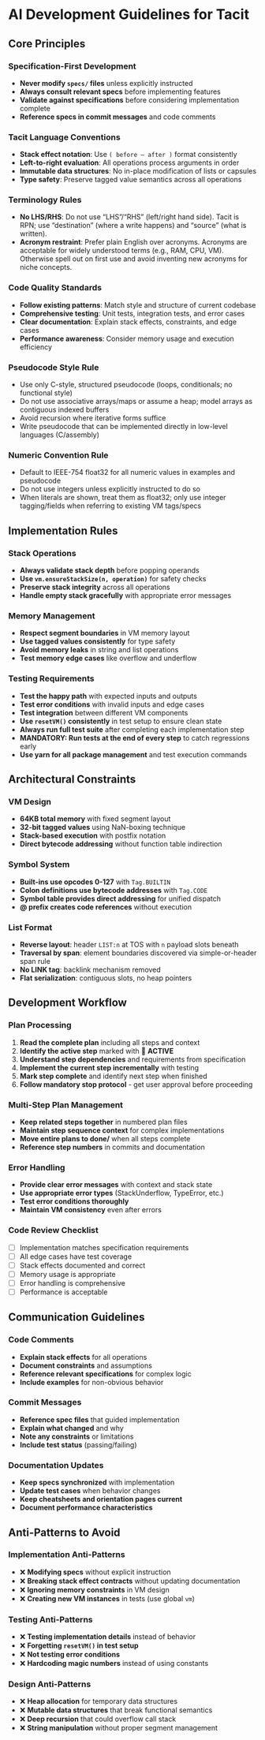 # AI Development Guidelines for Tacit

## Core Principles

### Specification-First Development

- **Never modify `specs/` files** unless explicitly instructed
- **Always consult relevant specs** before implementing features
- **Validate against specifications** before considering implementation complete
- **Reference specs in commit messages** and code comments

### Tacit Language Conventions

- **Stack effect notation**: Use `( before — after )` format consistently
- **Left-to-right evaluation**: All operations process arguments in order
- **Immutable data structures**: No in-place modification of lists or capsules
- **Type safety**: Preserve tagged value semantics across all operations

### Terminology Rules

- **No LHS/RHS**: Do not use “LHS”/“RHS” (left/right hand side). Tacit is RPN; use “destination” (where a write happens) and “source” (what is written).
- **Acronym restraint**: Prefer plain English over acronyms. Acronyms are acceptable for widely understood terms (e.g., RAM, CPU, VM). Otherwise spell out on first use and avoid inventing new acronyms for niche concepts.

### Code Quality Standards

- **Follow existing patterns**: Match style and structure of current codebase
- **Comprehensive testing**: Unit tests, integration tests, and error cases
- **Clear documentation**: Explain stack effects, constraints, and edge cases
- **Performance awareness**: Consider memory usage and execution efficiency

### Pseudocode Style Rule

- Use only C-style, structured pseudocode (loops, conditionals; no functional style)
- Do not use associative arrays/maps or assume a heap; model arrays as contiguous indexed buffers
- Avoid recursion where iterative forms suffice
- Write pseudocode that can be implemented directly in low-level languages (C/assembly)

### Numeric Convention Rule

- Default to IEEE-754 float32 for all numeric values in examples and pseudocode
- Do not use integers unless explicitly instructed to do so
- When literals are shown, treat them as float32; only use integer tagging/fields when referring to existing VM tags/specs

## Implementation Rules

### Stack Operations

- **Always validate stack depth** before popping operands
- **Use `vm.ensureStackSize(n, operation)`** for safety checks
- **Preserve stack integrity** across all operations
- **Handle empty stack gracefully** with appropriate error messages

### Memory Management

- **Respect segment boundaries** in VM memory layout
- **Use tagged values consistently** for type safety
- **Avoid memory leaks** in string and list operations
- **Test memory edge cases** like overflow and underflow

### Testing Requirements

- **Test the happy path** with expected inputs and outputs
- **Test error conditions** with invalid inputs and edge cases
- **Test integration** between different VM components
- **Use `resetVM()` consistently** in test setup to ensure clean state
- **Always run full test suite** after completing each implementation step
- **MANDATORY: Run tests at the end of every step** to catch regressions early
- **Use yarn for all package management** and test execution commands

## Architectural Constraints

### VM Design

- **64KB total memory** with fixed segment layout
- **32-bit tagged values** using NaN-boxing technique
- **Stack-based execution** with postfix notation
- **Direct bytecode addressing** without function table indirection

### Symbol System

- **Built-ins use opcodes 0-127** with `Tag.BUILTIN`
- **Colon definitions use bytecode addresses** with `Tag.CODE`
- **Symbol table provides direct addressing** for unified dispatch
- **@ prefix creates code references** without execution

### List Format

- **Reverse layout**: header `LIST:n` at TOS with `n` payload slots beneath
- **Traversal by span**: element boundaries discovered via simple-or-header span rule
- **No LINK tag**: backlink mechanism removed
- **Flat serialization**: contiguous slots, no heap pointers

## Development Workflow

### Plan Processing

1. **Read the complete plan** including all steps and context
2. **Identify the active step** marked with 🎯 **ACTIVE**
3. **Understand step dependencies** and requirements from specification
4. **Implement the current step incrementally** with testing
5. **Mark step complete** and identify next step when finished
6. **Follow mandatory stop protocol** - get user approval before proceeding

### Multi-Step Plan Management

- **Keep related steps together** in numbered plan files
- **Maintain step sequence context** for complex implementations
- **Move entire plans to done/** when all steps complete
- **Reference step numbers** in commits and documentation

### Error Handling

- **Provide clear error messages** with context and stack state
- **Use appropriate error types** (StackUnderflow, TypeError, etc.)
- **Test error conditions thoroughly**
- **Maintain VM consistency** even after errors

### Code Review Checklist

- [ ] Implementation matches specification requirements
- [ ] All edge cases have test coverage
- [ ] Stack effects documented and correct
- [ ] Memory usage is appropriate
- [ ] Error handling is comprehensive
- [ ] Performance is acceptable

## Communication Guidelines

### Code Comments

- **Explain stack effects** for all operations
- **Document constraints** and assumptions
- **Reference relevant specifications** for complex logic
- **Include examples** for non-obvious behavior

### Commit Messages

- **Reference spec files** that guided implementation
- **Explain what changed** and why
- **Note any constraints** or limitations
- **Include test status** (passing/failing)

### Documentation Updates

- **Keep specs synchronized** with implementation
- **Update test cases** when behavior changes
- **Keep cheatsheets and orientation pages current**
- **Document performance characteristics**

## Anti-Patterns to Avoid

### Implementation Anti-Patterns

- ❌ **Modifying specs** without explicit instruction
- ❌ **Breaking stack effect contracts** without updating documentation
- ❌ **Ignoring memory constraints** in VM design
- ❌ **Creating new VM instances** in tests (use global `vm`)

### Testing Anti-Patterns

- ❌ **Testing implementation details** instead of behavior
- ❌ **Forgetting `resetVM()` in test setup**
- ❌ **Not testing error conditions**
- ❌ **Hardcoding magic numbers** instead of using constants

### Design Anti-Patterns

- ❌ **Heap allocation** for temporary data structures
- ❌ **Mutable data structures** that break functional semantics
- ❌ **Deep recursion** that could overflow call stack
- ❌ **String manipulation** without proper segment management
